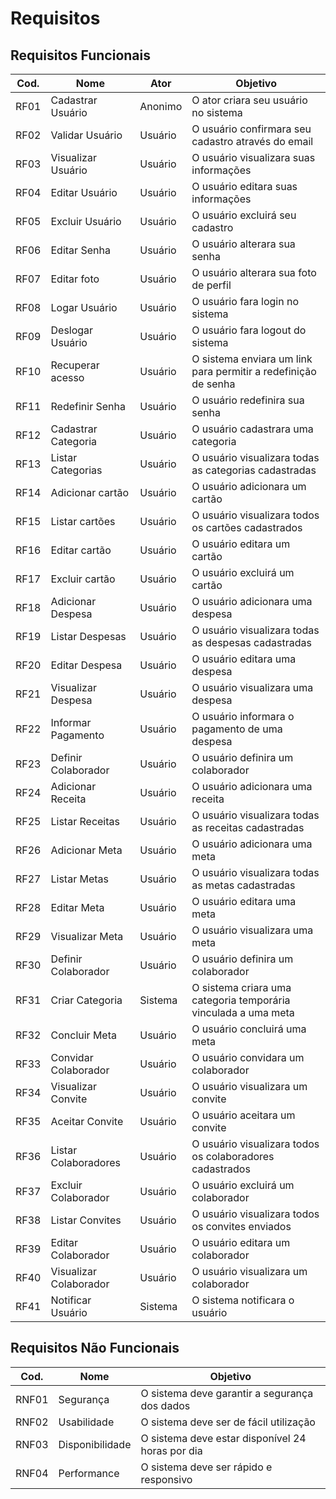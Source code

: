 # Requisitos

## Requisitos Funcionais

| Cod. | Nome                   | Ator    | Objetivo                                                       | 
|------|------------------------|---------|----------------------------------------------------------------|
| RF01 | Cadastrar Usuário      | Anonimo | O ator criara seu usuário no sistema                           |
| RF02 | Validar Usuário        | Usuário | O usuário confirmara seu cadastro através do email             |
| RF03 | Visualizar Usuário     | Usuário | O usuário visualizara suas informações                         |
| RF04 | Editar Usuário         | Usuário | O usuário editara suas informações                             |
| RF05 | Excluir Usuário        | Usuário | O usuário excluirá seu cadastro                                |
| RF06 | Editar Senha           | Usuário | O usuário alterara sua senha                                   |
| RF07 | Editar foto            | Usuário | O usuário alterara sua foto de perfil                          |
| RF08 | Logar Usuário          | Usuário | O usuário fara login no sistema                                |
| RF09 | Deslogar Usuário       | Usuário | O usuário fara logout do sistema                               |
| RF10 | Recuperar acesso       | Usuário | O sistema enviara um link para permitir a redefinição de senha |
| RF11 | Redefinir Senha        | Usuário | O usuário redefinira sua senha                                 |
| RF12 | Cadastrar Categoria    | Usuário | O usuário cadastrara uma categoria                             |
| RF13 | Listar Categorias      | Usuário | O usuário visualizara todas as categorias cadastradas          |
| RF14 | Adicionar cartão       | Usuário | O usuário adicionara um cartão                                 |
| RF15 | Listar cartões         | Usuário | O usuário visualizara todos os cartões cadastrados             |
| RF16 | Editar cartão          | Usuário | O usuário editara um cartão                                    |
| RF17 | Excluir cartão         | Usuário | O usuário excluirá um cartão                                   |
| RF18 | Adicionar Despesa      | Usuário | O usuário adicionara uma despesa                               |
| RF19 | Listar Despesas        | Usuário | O usuário visualizara todas as despesas cadastradas            |
| RF20 | Editar Despesa         | Usuário | O usuário editara uma despesa                                  |
| RF21 | Visualizar Despesa     | Usuário | O usuário visualizara uma despesa                              |
| RF22 | Informar Pagamento     | Usuário | O usuário informara o pagamento de uma despesa                 |
| RF23 | Definir Colaborador    | Usuário | O usuário definira um colaborador                              |
| RF24 | Adicionar Receita      | Usuário | O usuário adicionara uma receita                               |
| RF25 | Listar Receitas        | Usuário | O usuário visualizara todas as receitas cadastradas            |
| RF26 | Adicionar Meta         | Usuário | O usuário adicionara uma meta                                  |
| RF27 | Listar Metas           | Usuário | O usuário visualizara todas as metas cadastradas               |
| RF28 | Editar Meta            | Usuário | O usuário editara uma meta                                     |
| RF29 | Visualizar Meta        | Usuário | O usuário visualizara uma meta                                 |
| RF30 | Definir Colaborador    | Usuário | O usuário definira um colaborador                              |
| RF31 | Criar Categoria        | Sistema | O sistema criara uma categoria temporária vinculada a uma meta |
| RF32 | Concluir Meta          | Usuário | O usuário concluirá uma meta                                   |
| RF33 | Convidar Colaborador   | Usuário | O usuário convidara um colaborador                             |
| RF34 | Visualizar Convite     | Usuário | O usuário visualizara um convite                               |
| RF35 | Aceitar Convite        | Usuário | O usuário aceitara um convite                                  |
| RF36 | Listar Colaboradores   | Usuário | O usuário visualizara todos os colaboradores cadastrados       |
| RF37 | Excluir Colaborador    | Usuário | O usuário excluirá um colaborador                              |
| RF38 | Listar Convites        | Usuário | O usuário visualizara todos os convites enviados               |
| RF39 | Editar Colaborador     | Usuário | O usuário editara um colaborador                               |
| RF40 | Visualizar Colaborador | Usuário | O usuário visualizara um colaborador                           |
| RF41 | Notificar Usuário      | Sistema | O sistema notificara o usuário                                 |

## Requisitos Não Funcionais

| Cod.  | Nome            | Objetivo                                         |
|-------|-----------------|--------------------------------------------------|
| RNF01 | Segurança       | O sistema deve garantir a segurança dos dados    |
| RNF02 | Usabilidade     | O sistema deve ser de fácil utilização           |
| RNF03 | Disponibilidade | O sistema deve estar disponível 24 horas por dia |
| RNF04 | Performance     | O sistema deve ser rápido e responsivo           |
